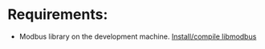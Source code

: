 # Requirements:

 - Modbus library on the development machine. [Install/compile libmodbus](https://github.com/RIAPS/riaps-library/tree/master/ModbusTesting/ModbusUartAllC%2B%2BComponents)
 
